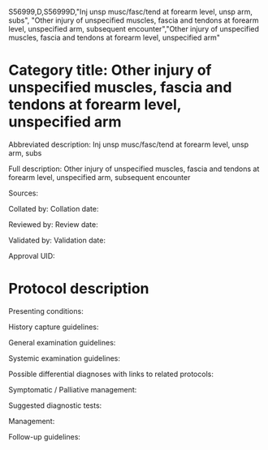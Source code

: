 S56999,D,S56999D,"Inj unsp musc/fasc/tend at forearm level, unsp arm, subs", "Other injury of unspecified muscles, fascia and tendons at forearm level, unspecified arm, subsequent encounter","Other injury of unspecified muscles, fascia and tendons at forearm level, unspecified arm"
# Category title: Other injury of unspecified muscles, fascia and tendons at forearm level, unspecified arm

Abbreviated description: Inj unsp musc/fasc/tend at forearm level, unsp arm, subs

Full description: Other injury of unspecified muscles, fascia and tendons at forearm level, unspecified arm, subsequent encounter

Sources:

Collated by:
Collation date:

Reviewed by:
Review date:

Validated by:
Validation date:

Approval UID:

# Protocol description

Presenting conditions:

History capture guidelines:

General examination guidelines:

Systemic examination guidelines:

Possible differential diagnoses with links to related protocols:

Symptomatic / Palliative management:

Suggested diagnostic tests:

Management:

Follow-up guidelines:
